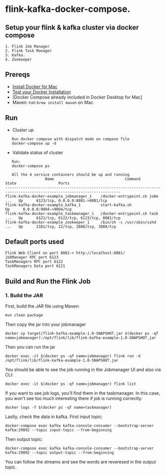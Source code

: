 # flink-kafka-docker-compose.
 
## Setup your flink & kafka cluster via docker compose
```
1. Flink Job Manager
2. Flink Task Manager
3. Kafka.
4. Zookeeper
```

## Prereqs

- [Install Docker for Mac](https://docs.docker.com/docker-for-mac/install/)
- [Test your Docker Installation](https://docs.docker.com/docker-for-mac/#test-your-installation)
- [Docker Compose already included in Docker Desktop for Mac]
- Maven: run `brew install maven` on Mac

## Run

-  Cluster up 
```
   Run docker compose with dispatch mode on compose file
   docker-compose up -d
```
-  Validate status of cluster 

```
   Run:
   docker-compose ps
   
   All the 4 service containers should be up and running
                  Name                                Command               State                   Ports
--------------------------------------------------------------------------------------------------------------------------
flink-kafka-docker-example_jobmanager_1    /docker-entrypoint.sh jobm ...   Up      6123/tcp, 0.0.0.0:8081->8081/tcp
flink-kafka-docker-example_kafka_1         start-kafka.sh                   Up      0.0.0.0:9094->9094/tcp
flink-kafka-docker-example_taskmanager_1   /docker-entrypoint.sh task ...   Up      6121/tcp, 6122/tcp, 6123/tcp, 8081/tcp
flink-kafka-docker-example_zookeeper_1     /bin/sh -c /usr/sbin/sshd  ...   Up      2181/tcp, 22/tcp, 2888/tcp, 3888/tcp
```

## Default ports used 
```
Flink Web Client on port 8081-> http://localhost:8081/
JobManager RPC port 6123
TaskManagers RPC port 6122
TaskManagers Data port 6121
```

## Build and Run the Flink Job

### 1. Build the JAR

First, build the JAR file using Maven:
```
mvn clean package
```
Then copy the jar into your jobmanager
```
docker cp target/flink-kafka-example-1.0-SNAPSHOT.jar $(docker ps -qf name=jobmanager):/opt/flink/lib/flink-kafka-example-1.0-SNAPSHOT.jar
```
Then you can run the jar
```
docker exec -it $(docker ps -qf name=jobmanager) flink run -d /opt/flink/lib/flink-kafka-example-1.0-SNAPSHOT.jar
```
You should be able to see the job running in the Jobmanager UI and also via CLI:
```
docker exec -it $(docker ps -qf name=jobmanager) flink list
```
If you want to see job logs, you'll find them in the taskmanager. In this case, you won't see too much interesting there if job is running correctly:
```
docker logs -f $(docker ps -qf name=taskmanager)
```
Lastly, check the data in kafka. First input topic:
```
docker-compose exec kafka kafka-console-consumer --bootstrap-server kafka:29092 --topic input-topic --from-beginning
```
Then output topic:
```
docker-compose exec kafka kafka-console-consumer --bootstrap-server kafka:29092 --topic output-topic --from-beginning
```

You can follow the streams and see the words are reveresed in the output topic.
